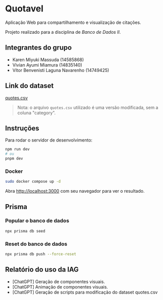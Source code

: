 # Quotavel

Aplicação Web para compartilhamento e visualização de citações.

Projeto realizado para a disciplina de _Banco de Dados II_.

## Integrantes do grupo

- Karen Miyuki Massuda (14585868)
- Vivian Ayumi Miamura (14835140)
- Vítor Benvenisti Laguna Navarenho (14749425)

## Link do dataset

[quotes.csv](https://www.kaggle.com/datasets/manann/quotes-500k)

> Nota: o arquivo `quotes.csv` utilizado é uma versão modificada, sem a coluna "category".

## Instruções

Para rodar o servidor de desenvolvimento:

```bash
npm run dev
# ou
pnpm dev
```

### Docker

```bash
sudo docker compose up -d
```

Abra [http://localhost:3000](http://localhost:3000) com seu navegador para ver o resultado.

## Prisma

### Popular o banco de dados

```bash
npx prisma db seed
```

### Reset do banco de dados

```bash
npx prisma db push --force-reset
```

## Relatório do uso da IAG

- [ChatGPT] Geração de componentes visuais.
- [ChatGPT] Animação de componentes visuais.
- [ChatGPT] Geração de scripts para modificação do dataset quotes.csv
